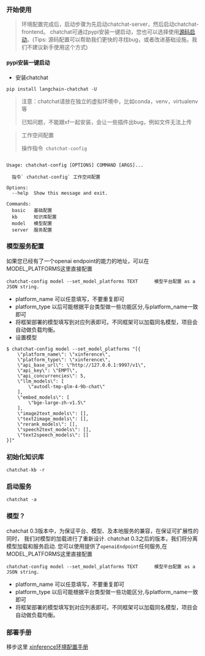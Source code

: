 ### 开始使用

> 环境配置完成后，启动步骤为先启动chatchat-server，然后启动chatchat-frontend。
> chatchat可通过pypi安装一键启动，您也可以选择使用[源码启动](../../docs/contributing/README_dev.md)。(Tips:
> 源码配置可以帮助我们更快的寻找bug，或者改进基础设施。我们不建议新手使用这个方式)

#### pypi安装一键启动

- 安装chatchat

```shell
pip install langchain-chatchat -U
```

> 注意：chatchat请放在独立的虚拟环境中，比如conda，venv，virtualenv等
>
> 已知问题，不能跟xf一起安装，会让一些插件出bug，例如文件无法上传

> 工作空间配置
>
> 操作指令` chatchat-config`

```text 
 
Usage: chatchat-config [OPTIONS] COMMAND [ARGS]...

  指令` chatchat-config` 工作空间配置

Options:
  --help  Show this message and exit.

Commands:
  basic   基础配置
  kb      知识库配置
  model   模型配置
  server  服务配置

``` 

### 模型服务配置

如果您已经有了一个openai endpoint的能力的地址，可以在MODEL_PLATFORMS这里直接配置
```text
chatchat-config model --set_model_platforms TEXT      模型平台配置 as a JSON string.
```
- platform_name 可以任意填写，不要重复即可
- platform_type 以后可能根据平台类型做一些功能区分,与platform_name一致即可
- 将框架部署的模型填写到对应列表即可。不同框架可以加载同名模型，项目会自动做负载均衡。
- 设置模型
```shell
$ chatchat-config model --set_model_platforms "[{
    \"platform_name\": \"xinference\",
    \"platform_type\": \"xinference\",
    \"api_base_url\": \"http://127.0.0.1:9997/v1\",
    \"api_key\": \"EMPT\",
    \"api_concurrencies\": 5,
    \"llm_models\": [
        \"autodl-tmp-glm-4-9b-chat\"
    ],
    \"embed_models\": [
        \"bge-large-zh-v1.5\"
    ],
    \"image2text_models\": [],
    \"text2image_models\": [],
    \"rerank_models\": [],
    \"speech2text_models\": [],
    \"text2speech_models\": []
}]"
```

### 初始化知识库

```shell
chatchat-kb -r
```

### 启动服务

```shell
chatchat -a
```

### 模型？
 
chatchat 0.3版本中，为保证平台、模型、及本地服务的兼容，在保证可扩展性的同时，
我们对模型的加载进行了重新设计. chatchat 0.3之后的版本，我们将分离模型加载和服务启动. 
您可以使用提供了`openaiEndpoint`任何服务,在MODEL_PLATFORMS这里直接配置
```text
chatchat-config model --set_model_platforms TEXT      模型平台配置 as a JSON string.
```
- platform_name 可以任意填写，不要重复即可
- platform_type 以后可能根据平台类型做一些功能区分,与platform_name一致即可
- 将框架部署的模型填写到对应列表即可。不同框架可以加载同名模型，项目会自动做负载均衡。

  

### 部署手册

移步这里 [xinference环境配置手册](../../docs/install/README_xinference.md)
